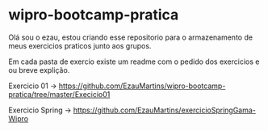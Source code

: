 # wipro-bootcamp-pratica

 
  Olá sou o ezau, estou criando esse repositorio para o armazenamento de meus exercicios praticos junto aos grupos.
  
  Em cada pasta de exercio existe um readme com o pedido dos exercicios e ou breve explição.
  
  Exercicio 01 -> https://github.com/EzauMartins/wipro-bootcamp-pratica/tree/master/Execicio01
  
  Exercicio Spring -> https://github.com/EzauMartins/exercicioSpringGama-Wipro
 
